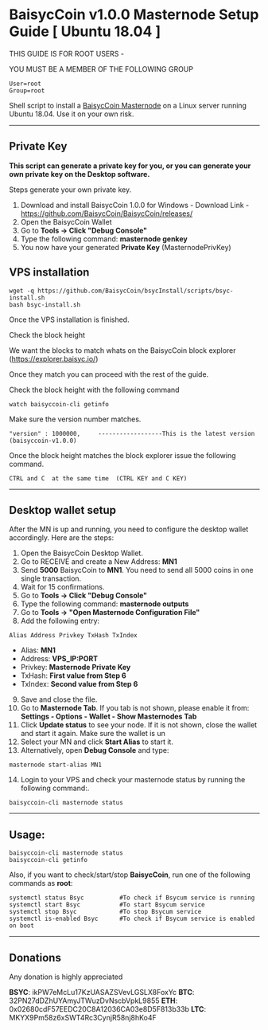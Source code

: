# BaisycCoin v1.0.0 Masternode Setup Guide [ Ubuntu 18.04 ]

THIS GUIDE IS FOR ROOT USERS -

YOU MUST BE A MEMBER OF THE FOLLOWING GROUP
```
User=root
Group=root
```

Shell script to install a [BaisycCoin Masternode](https://baisyc.io/) on a Linux server running Ubuntu 18.04. Use it on your own risk.
***

## Private Key

**This script can generate a private key for you, or you can generate your own private key on the Desktop software.**

Steps generate your own private key. 
1.  Download and install BaisycCoin 1.0.0 for Windows -   Download Link  - https://github.com/BaisycCoin/BaisycCoin/releases/
2.  Open the BaisycCoin Wallet
3.  Go to **Tools -> Click "Debug Console"** 
4.  Type the following command: **masternode genkey** 
5. You now have your generated **Private Key**  (MasternodePrivKey)


## VPS installation
```
wget -q https://github.com/BaisycCoin/bsycInstall/scripts/bsyc-install.sh
bash bsyc-install.sh
```
Once the VPS installation is finished.

Check the block height

We want the blocks to match whats on the BaisycCoin block explorer (https://explorer.baisyc.io/)

Once they match you can proceed with the rest of the guide.

Check the block height with the following command
```
watch baisyccoin-cli getinfo
```
Make sure the version number matches.
```
"version" : 1000000,     ------------------This is the latest version (baisyccoin-v1.0.0)
```

Once the block height matches the block explorer issue the following command.
```
CTRL and C  at the same time  (CTRL KEY and C KEY)
```
***

## Desktop wallet setup  

After the MN is up and running, you need to configure the desktop wallet accordingly. Here are the steps: 
1. Open the BaisycCoin Desktop Wallet. 
2. Go to RECEIVE and create a New Address: **MN1** 
3. Send **5000** BaisycCoin to **MN1**. You need to send all 5000 coins in one single transaction.
4. Wait for 15 confirmations. 
5. Go to **Tools -> Click "Debug Console"** 
6. Type the following command: **masternode outputs** 
7. Go to  **Tools -> "Open Masternode Configuration File"**
8. Add the following entry:
```
Alias Address Privkey TxHash TxIndex
```
* Alias: **MN1**
* Address: **VPS_IP:PORT**
* Privkey: **Masternode Private Key**
* TxHash: **First value from Step 6**
* TxIndex:  **Second value from Step 6**
9. Save and close the file.
10. Go to **Masternode Tab**. If you tab is not shown, please enable it from: **Settings - Options - Wallet - Show Masternodes Tab**
11. Click **Update status** to see your node. If it is not shown, close the wallet and start it again. Make sure the wallet is un
12. Select your MN and click **Start Alias** to start it.
13. Alternatively, open **Debug Console** and type:
```
masternode start-alias MN1
``` 
14. Login to your VPS and check your masternode status by running the following command:.
```
baisyccoin-cli masternode status
```
***

## Usage:
```
baisyccoin-cli masternode status 
baisyccoin-cli getinfo
```
Also, if you want to check/start/stop **BaisycCoin**, run one of the following commands as **root**:

```
systemctl status Bsyc          #To check if Bsycum service is running 
systemctl start Bsyc           #To start Bsycum service 
systemctl stop Bsyc            #To stop Bsycum service 
systemctl is-enabled Bsyc      #To check if Bsycum service is enabled on boot 
``` 
***

## Donations

Any donation is highly appreciated

**BSYC**: ikPW7eMcLu17KzUASAZSVevLGSLX8FoxYc 
**BTC**: 32PN27dDZhUYAmyJTWuzDvNscbVpkL9855 
**ETH**: 0x02680cdF57EEDC20C8A12036CA03e8D5F813b33b 
**LTC**: MKYX9Pm58z6xSWT4Rc3CynjR58nj8hKo4F 
